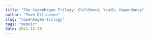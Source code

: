 ```yaml
---
title: "The Copenhagen Trilogy: Childhood; Youth; Dependency"
author: "Tove Ditlevsen"
slug: "copenhagen-trilogy"
tags: "memoir"
date: 2021-12-20
---
```

